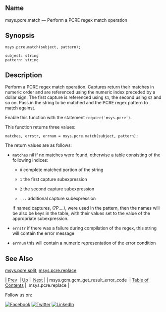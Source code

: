 <a name="lua.ref.msys.pcre.match"></a>
## Name

msys.pcre.match — Perform a PCRE regex match operation

<a name="idp18230080"></a>
## Synopsis

`msys.pcre.match(subject, pattern);`

```
subject: string
pattern: string
```
<a name="idp18233072"></a>
## Description

Perform a PCRE regex match operation. Captures return their matches in numeric order and are referenced using the numeric index preceded by a dollar sign. The first capture is referenced using `$1`, the second using `$2` and so on. Pass in the string to be matched and the PCRE regex pattern to match against.

Enable this function with the statement `require('msys.pcre')`.

This function returns three values:

`matches, errstr, errnum = msys.pcre.match(subject, pattern);`

The return values are as follows:

*   `matches` nil if no matches were found, otherwise a table consisting of the following indices:

    *   `0` complete matched portion of the string

    *   `1` the first capture subexpression

    *   `2` the second capture subexpression

    *   `...` additional capture subexpression

    If named captures, (?P<name>....), were used in the pattern, then the names will be also be keys in the table, with their values set to the value of the appropriate subexpression.

*   `errstr` if there was a failure during compilation of the regex, this string will contain the error message

*   `errnum` this will contain a numeric representation of the error condition

<a name="idp18250160"></a>
## See Also

[msys.pcre.split](lua.ref.msys.pcre.split.php "msys.pcre.split"), [msys.pcre.replace](lua.ref.msys.pcre.replace.php "msys.pcre.replace")

| [Prev](lua.ref.msys.gcm.gcm_get_result_error_code.php)  | [Up](lua.function.details.php) |  [Next](lua.ref.msys.pcre.replace.php) |
| msys.gcm.gcm_get_result_error_code  | [Table of Contents](index.php) |  msys.pcre.replace |

Follow us on:

[![Facebook](https://support.messagesystems.com/images/icon-facebook.png)](http://www.facebook.com/messagesystems) [![Twitter](https://support.messagesystems.com/images/icon-twitter.png)](http://twitter.com/#!/MessageSystems) [![LinkedIn](https://support.messagesystems.com/images/icon-linkedin.png)](http://www.linkedin.com/company/message-systems)